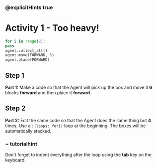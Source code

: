 ### @explicitHints true

# Activity 1 -  Too heavy!

```python
for i in range(2):
pass
agent.collect_all()
agent.move(FORWARD, 5)
agent.place(FORWARD)
```

## Step 1
**Part 1:** Make a code so that the Agent will pick up the box and move it **6** blocks **forward** and then place it **forward**.

## Step 2
**Part 2:** Edit the same code so that the Agent does the same thing but **4** times. Use a `||loops: for||` loop at the beginning. 
The boxes will be automatically stacked.
### ~ tutorialhint 
Don't forget to indent everything after the loop using the **tab** key on the keyboard.
